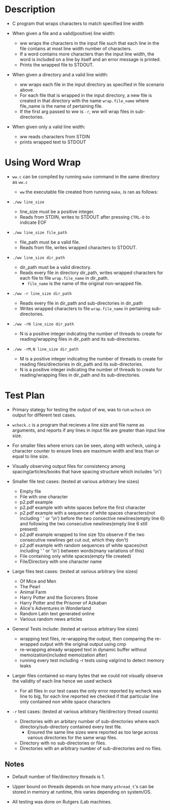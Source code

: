 # Description
- C program that wraps characters to match specified line width

- When given a file and a valid(positive) line width:
  -  ww wraps the characters in the input file such that each line in the file contains at most line width number of characters. 
  -  If a word contains more characters than the input line width, the word is included on a line by itself and an error message is printed.
  -  Prints the wrapped file to STDOUT.

- When given a directory and a valid line width:
  - ww wraps each file in the input directory as specified in file scenario above. 
  - For each file that is wrapped in the input directory, a new file is created in that directory with the name <code>wrap.file_name</code> where file_name is the name of pertaining file.
  - If the first arg passed to ww is <code>-r</code>, ww will wrap files in sub-directories.
  
- When given only a valid line width:
  - ww reads characters from STDIN
  - prints wrapped text to STDOUT
  
# Using Word Wrap
- <code>ww.c</code> can be compiled by running <code>make</code> command in the same directory as <code>ww.c</code>
  - <code>ww</code> the executable file created from running <code>make</code>, is ran as follows:

- <code>./ww line_size</code> 
  - line_size must be a positive integer.
  - Reads from STDIN, writes to STDOUT after pressing <code>CTRL-D</code> to indicate EOF

- <code>./ww line_size file_path</code>
  - file_path must be a valid file.
  - Reads from file, writes wrapped characters to STDOUT.

- <code>./ww line_size dir_path</code>
  - dir_path must be a valid directory.
  - Reads every file in directory dir_path, writes wrapped characters for each file to file <code>wrap.file_name</code> in dir_path.
    - <code>file_name</code> is the name of the original non-wrapped file.
  
- <code>./ww -r line_size dir_path</code>
  - Reads every file in dir_path and sub-directories in dir_path
  - Writes wrapped characters to file <code>wrap.file_name</code> in pertaining sub-directories.

- <code>./ww -rN line_size dir_path</code>
  - N is a positive integer indicating the number of threads to create for reading/wrapping files in dir_path and its sub-directories.

- <code>./ww -rM,N line_size dir_path</code>
  - M is a positive integer indicating the number of threads to create for reading files/directories in dir_path and its sub-directories.
  - N is a positive integer indicating the number of threads to create for reading/wrapping files in dir_path and its sub-directories.

# Test Plan
- Primary stategy for testing the output of ww, was to run <code>wcheck</code> on output for different test cases.

- <code>wcheck.c</code> is a program that recieves a line size and file name as arguments, and reports if any lines in input file are greater than input line size. 

- For smaller files where errors can be seen, along with wcheck, using a character counter to ensure lines are maximum width and less than or equal to line size.

- Visually observing output files for consistency among spacing(articles/books that have spacing structure which includes '\n')

- Smaller file test cases:  (tested at various arbitrary line sizes)
	- Empty file
	- File with one character
	- p2.pdf example
	- p2.pdf example with white spaces before the first character
	- p2.pdf example with a sequence of white spaces characters(not including ' ' or '\n') before the two consective newlines(empty line 6) and following the two consecutive newlines(empty line 6 still present)
	- p2.pdf example wrapped to line size 1(to observe if the two consecutive newlines get cut out, which they don't)
	- p2.pdf example with random sequences of white spaces(not including ' ' or '\n') between words(many variations of this)  
	- File containing only white spaces(empty file created) 
	- File/Directory with one character name

- Large files test cases:  (tested at various arbitrary line sizes) 
	- Of Mice and Men
	- The Pearl
	- Animal Farm
	- Harry Potter and the Sorcerers Stone
	- Harry Potter and the Prisoner of Azkaban 
	- Alice's Adventures in Wonderland
	- Random Latin text generated online
	- Various random news articles

- General Tests include: (tested at various arbitrary line sizes)  
	- wrapping test files, re-wrapping the output, then comparing the re-wrapped output with the original output using cmp
	- re-wrapping already wrapped text in dynamic buffer without memoization(included memoization after)
	- running every test including -r tests using valgrind to detect memory leaks

- Larger files contained so many bytes that we could not visually observe the validity of each line hence we used wcheck
	- For all files in our test cases the only error reported by wcheck was line to big, for each line reported we checked if that particular line only contained non white space characters

- <code>-r</code> test cases: (tested at various arbitrary file/directory thread counts)
  - Directories with an arbitary number of sub-directories where each directory/sub-directory contained every test file.
    - Ensured the same line sizes were reported as too large across various directories for the same wrap files. 
  - Directory with no sub-directories or files.
  - Directories with an arbitrary number of sub-directories and no files.
  
## Notes
- Default number of file/directory threads is 1.

- Upper bound on threads depends on how many <code>pthread_t</code>'s can be stored in memory at runtime, this varies depending on system/OS.

- All testing was done on Rutgers iLab machines.

  
  
